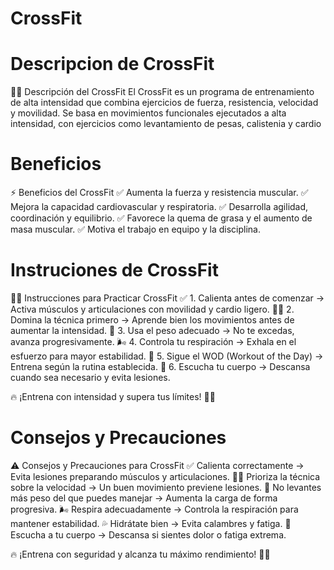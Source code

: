 # CrossFit

# Descripcion de CrossFit
🏋️‍♂️ Descripción del CrossFit
El CrossFit es un programa de entrenamiento de alta intensidad que combina ejercicios de fuerza, resistencia, velocidad y movilidad. Se basa en movimientos funcionales ejecutados a alta intensidad, con ejercicios como levantamiento de pesas, calistenia y cardio

# Beneficios
⚡ Beneficios del CrossFit
✅ Aumenta la fuerza y resistencia muscular.
✅ Mejora la capacidad cardiovascular y respiratoria.
✅ Desarrolla agilidad, coordinación y equilibrio.
✅ Favorece la quema de grasa y el aumento de masa muscular.
✅ Motiva el trabajo en equipo y la disciplina.

# Instruciones de CrossFit
🏋️‍♂️ Instrucciones para Practicar CrossFit
✅ 1. Calienta antes de comenzar → Activa músculos y articulaciones con movilidad y cardio ligero.
🏋️‍♀️ 2. Domina la técnica primero → Aprende bien los movimientos antes de aumentar la intensidad.
📏 3. Usa el peso adecuado → No te excedas, avanza progresivamente.
🌬 4. Controla tu respiración → Exhala en el esfuerzo para mayor estabilidad.
🔄 5. Sigue el WOD (Workout of the Day) → Entrena según la rutina establecida.
🛑 6. Escucha tu cuerpo → Descansa cuando sea necesario y evita lesiones.

🔥 ¡Entrena con intensidad y supera tus límites! 💪🔥

# Consejos y Precauciones
⚠️ Consejos y Precauciones para CrossFit
✅ Calienta correctamente → Evita lesiones preparando músculos y articulaciones.
🏋️‍♂️ Prioriza la técnica sobre la velocidad → Un buen movimiento previene lesiones.
📏 No levantes más peso del que puedes manejar → Aumenta la carga de forma progresiva.
🌬 Respira adecuadamente → Controla la respiración para mantener estabilidad.
💦 Hidrátate bien → Evita calambres y fatiga.
🛑 Escucha a tu cuerpo → Descansa si sientes dolor o fatiga extrema.

🔥 ¡Entrena con seguridad y alcanza tu máximo rendimiento! 💪🔥
